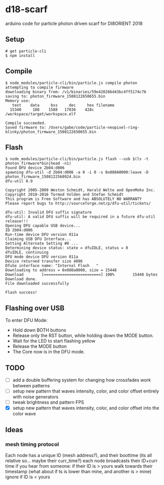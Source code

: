 # d18-scarf
arduino code for particle photon driven scarf for DI8ORIENT 2018

## Setup

```
# get particle-cli
$ npm install
```

## Compile

```
$ node_modules/particle-cli/bin/particle.js compile photon
attempting to compile firmware
downloading binary from: /v1/binaries/59e420266d43bc4ff5174c76
saving to: photon_firmware_1508122650655.bin
Memory use:
   text    data     bss     dec     hex filename
  15340     108    1588   17036    428c /workspace/target/workspace.elf

Compile succeeded.
Saved firmware to: /Users/gabe/code/particle-neopixel-ring-blinky/photon_firmware_1508122650655.bin
```

## Flash

```
$ node_modules/particle-cli/bin/particle.js flash --usb $(ls -t photon_firmware*bin|head -n1)
Found DFU device 2b04:d006
spawning dfu-util -d 2b04:d006 -a 0 -i 0 -s 0x080A0000:leave -D photon_firmware_1508122560924.bin
dfu-util 0.9

Copyright 2005-2009 Weston Schmidt, Harald Welte and OpenMoko Inc.
Copyright 2010-2016 Tormod Volden and Stefan Schmidt
This program is Free Software and has ABSOLUTELY NO WARRANTY
Please report bugs to http://sourceforge.net/p/dfu-util/tickets/

dfu-util: Invalid DFU suffix signature
dfu-util: A valid DFU suffix will be required in a future dfu-util release!!!
Opening DFU capable USB device...
ID 2b04:d006
Run-time device DFU version 011a
Claiming USB DFU Interface...
Setting Alternate Setting #0 ...
Determining device status: state = dfuIDLE, status = 0
dfuIDLE, continuing
DFU mode device DFU version 011a
Device returned transfer size 4096
DfuSe interface name: "Internal Flash   "
Downloading to address = 0x080a0000, size = 15448
Download        [=========================] 100%        15448 bytes
Download done.
File downloaded successfully

Flash success!
```

## Flashing over USB

To enter DFU Mode:
- Hold down BOTH buttons
- Release only the RST button, while holding down the MODE button.
- Wait for the LED to start flashing yellow
- Release the MODE button
- The Core now is in the DFU mode.

## TODO

* [ ] add a double buffering system for changing how crossfades work between patterns
* [ ] setup new pattern that waves intensity, color, and color offset entirely with noise generators
* [ ] tweak brightness and pattern FPS
* [x] setup new pattern that waves intensity, color, and color offset into the color wave

## Ideas

### mesh timing protocol

Each node has a unique ID (mesh address?), and their boottime (its all relative so... maybe their curr_time?)
each node broadcasts their ID+curr time
if you hear from someone:
  if their ID is > yours
    walk towards their timestamp
    (what about if ts is lower than mine, and another is > mine)
  ignore if ID is < yours

